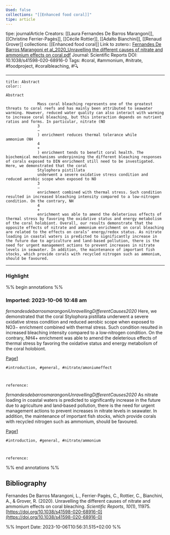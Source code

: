 ```yaml
---
Used: false
collections: "[[Enhanced food coral]]"
tipe: article
---
```

tipe: journalArticle
Creators: [[Laura Fernandes De Barros Marangoni]], [[Christine Ferrier-Pagès]], [[Cécile Rottier]], [[Adalto Bianchini]], [[Renaud Grover]]
collections: [[Enhanced food coral]]
Link to zotero:: [Fernandes De Barros Marangoni et al_2020_Unravelling the different causes of nitrate and ammonium effects on coral.pdf](zotero://select/library/items/8I7T9HV6)
Journal: Scientific Reports
DOI: 10.1038/s41598-020-68916-0
Tags: #coral, #ammonium, #nitrate, #foodproject, #coralbleaching, #🔍

---
```ad-note
title: Abstract
color:: 

Abstract
            
              Mass coral bleaching represents one of the greatest threats to coral reefs and has mainly been attributed to seawater warming. However, reduced water quality can also interact with warming to increase coral bleaching, but this interaction depends on nutrient ratios and forms. In particular, nitrate (NO
              3
              −
              ) enrichment reduces thermal tolerance while ammonium (NH
              4
              +
              ) enrichment tends to benefit coral health. The biochemical mechanisms underpinning the different bleaching responses of corals exposed to DIN enrichment still need to be investigated. Here, we demonstrated that the coral
              Stylophora pistillata
              underwent a severe oxidative stress condition and reduced aerobic scope when exposed to NO
              3
              −
              enrichment combined with thermal stress. Such condition resulted in increased bleaching intensity compared to a low-nitrogen condition. On the contrary, NH
              4
              +
              enrichment was able to amend the deleterious effects of thermal stress by favoring the oxidative status and energy metabolism of the coral holobiont. Overall, our results demonstrate that the opposite effects of nitrate and ammonium enrichment on coral bleaching are related to the effects on corals’ energy/redox status. As nitrate loading in coastal waters is predicted to significantly increase in the future due to agriculture and land-based pollution, there is the need for urgent management actions to prevent increases in nitrate levels in seawater. In addition, the maintenance of important fish stocks, which provide corals with recycled nitrogen such as ammonium, should be favoured.

```

---
### Highlight

%% begin annotations %%



### Imported: 2023-10-06 10:48 am

*fernandesdebarrosmarangoniUnravellingDifferentCauses2020*
	Here, we demonstrated that the coral Stylophora pistillata underwent a severe oxidative stress condition and reduced aerobic scope when exposed to NO3− enrichment combined with thermal stress. Such condition resulted in increased bleaching intensity compared to a low‑nitrogen condition. On the contrary, NH4+ enrichment was able to amend the deleterious effects of thermal stress by favoring the oxidative status and energy metabolism of the coral holobiont. 
	
[Page1](zotero://open-pdf/library/items/8I7T9HV6?page=1&a=7SJ2NXNV)
	
	#introduction, #general, #nitrate/amoniumeffect
	
	
	
	reference:

*fernandesdebarrosmarangoniUnravellingDifferentCauses2020*
	As nitrate loading in coastal waters is predicted to significantly increase in the future due to agriculture and land‑based pollution, there is the need for urgent management actions to prevent increases in nitrate levels in seawater. In addition, the maintenance of important fish stocks, which provide corals with recycled nitrogen such as ammonium, should be favoured. 
	
[Page1](zotero://open-pdf/library/items/8I7T9HV6?page=1&a=RK2W9LNF)
	
	#introduction, #general, #nitrate/ammonium
	
	
	
	reference:


%% end annotations %%

## Bibliography

Fernandes De Barros Marangoni, L., Ferrier-Pagès, C., Rottier, C., Bianchini, A., & Grover, R. (2020). Unravelling the different causes of nitrate and ammonium effects on coral bleaching. _Scientific Reports_, _10_(1), 11975. [https://doi.org/10.1038/s41598-020-68916-0](https://doi.org/10.1038/s41598-020-68916-0)

%% Import Date: 2023-10-06T10:56:31.515+02:00 %%
